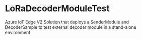 # LoRaDecoderModuleTest
Azure IoT Edge V2 Solution that deploys a SenderModule and DecoderSample to test external decoder module in a stand-alone environment
